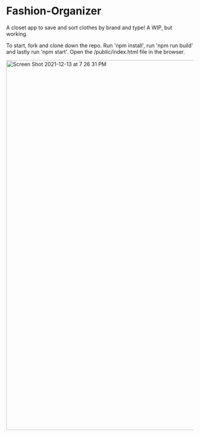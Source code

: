 # Fashion-Organizer
A closet app to save and sort clothes by brand and type! A WIP, but working.

To start, fork and clone down the repo. Run 'npm install', run 'npm run build' and lastly run 'npm start'. Open the /public/index.html file in the browser.

<img width="991" alt="Screen Shot 2021-12-13 at 7 26 31 PM" src="https://user-images.githubusercontent.com/47547946/145927891-de0f00cb-277b-4303-8917-f08324aadb86.png">
